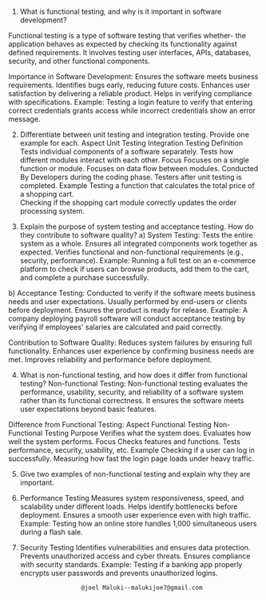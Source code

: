 1. What is functional testing, and why is it important in software development?

Functional testing is a type of software testing that verifies whether-
 the application behaves as expected by checking its functionality against defined requirements.
 It involves testing user interfaces, APIs, databases, security, and other functional components.

Importance in Software Development:
Ensures the software meets business requirements.
Identifies bugs early, reducing future costs.
Enhances user satisfaction by delivering a reliable product.
Helps in verifying compliance with specifications.
Example:
Testing a login feature to verify that entering correct credentials 
grants access while incorrect credentials show an error message.


2. Differentiate between unit testing and integration testing. Provide one example for each.
Aspect	Unit Testing	Integration Testing
Definition	Tests individual components of a software separately.	Tests how different modules interact with each other.
Focus	Focuses on a single function or module.	Focuses on data flow between modules.
Conducted By	Developers during the coding phase.	Testers after unit testing is completed.
Example	Testing a function that calculates the total price of a shopping cart.	
Checking if the shopping cart module correctly updates the order processing system.


3. Explain the purpose of system testing and acceptance testing. How do they contribute to software quality?
a) System Testing:
Tests the entire system as a whole.
Ensures all integrated components work together as expected.
Verifies functional and non-functional requirements (e.g., security, performance).
Example: Running a full test on an e-commerce platform to check if users can browse products, add them to the cart, and complete a purchase successfully.

b) Acceptance Testing:
Conducted to verify if the software meets business needs and user expectations.
Usually performed by end-users or clients before deployment.
Ensures the product is ready for release.
Example: A company deploying payroll software will conduct acceptance testing by verifying if employees' salaries are calculated and paid correctly.

Contribution to Software Quality:
Reduces system failures by ensuring full functionality.
Enhances user experience by confirming business needs are met.
Improves reliability and performance before deployment.

4. What is non-functional testing, and how does it differ from functional testing?
Non-functional Testing:
Non-functional testing evaluates the performance, usability, security, and reliability 
of a software system rather than its functional correctness. It ensures the software meets user expectations beyond basic features.

Difference from Functional Testing:
Aspect	Functional Testing	Non-Functional Testing
Purpose	Verifies what the system does.	Evaluates how well the system performs.
Focus	Checks features and functions.	Tests performance, security, usability, etc.
Example	Checking if a user can log in successfully.	Measuring how fast the login page loads under heavy traffic.

5. Give two examples of non-functional testing and explain why they are important.
1. Performance Testing
Measures system responsiveness, speed, and scalability under different loads.
Helps identify bottlenecks before deployment.
Ensures a smooth user experience even with high traffic.
Example: Testing how an online store handles 1,000 simultaneous users during a flash sale.

2. Security Testing
Identifies vulnerabilities and ensures data protection.
Prevents unauthorized access and cyber threats.
Ensures compliance with security standards.
Example: Testing if a banking app properly encrypts user passwords and prevents unauthorized logins.

						@joel Maluki--malukijoe7@gmail.com

